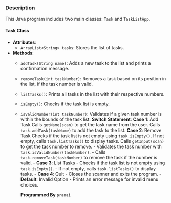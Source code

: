 ### Description
This Java program includes two main classes: `Task` and `TaskListApp`.

#### Task Class
- **Attributes**:
  - `ArrayList<String> tasks`: Stores the list of tasks.
- **Methods**:
  - `addTask(String name)`: Adds a new task to the list and prints a confirmation message.
  - `removeTask(int taskNumber)`: Removes a task based on its position in the list, if the task number is valid.
  - `listTasks()`: Prints all tasks in the list with their respective numbers.
  - `isEmpty()`: Checks if the task list is empty.
  - `isValidNumber(int taskNumber)`: Validates if a given task number is within the bounds of the task list.
 **Switch Statement**:
 **Case 1**: Add Task
   Calls `getName(scan)` to get the task name from the user.
   Calls `task.addTask(taskName)` to add the task to the list.
 **Case 2**: Remove Task
   Checks if the task list is not empty using `task.isEmpty()`.
    If not empty, calls `task.listTasks()` to display tasks.
   Calls `getInput(scan)` to get the task number to remove.
            - Validates the task number with `task.isValidNumber(taskNumber)`.
            - Calls `task.removeTask(taskNumber)` to remove the task if the number is valid.
        - **Case 3**: List Tasks
            - Checks if the task list is not empty using `task.isEmpty()`.
            - If not empty, calls `task.listTasks()` to display tasks.
        - **Case 4**: Quit
            - Closes the scanner and exits the program.
        - **Default**: Invalid Option
            - Prints an error message for invalid menu choices.

    **Programmed By** `pranai`
